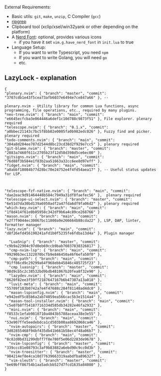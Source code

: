 External Requirements:
- Basic utils: `git`, `make`, `unzip`, C Compiler (`gcc`)
- [ripgrep](https://github.com/BurntSushi/ripgrep#installation)
- Clipboard tool (xclip/xsel/win32yank or other depending on the platform)
- A [Nerd Font](https://www.nerdfonts.com/): optional, provides various icons
  - if you have it set `vim.g.have_nerd_font` in `init.lua` to true
- Language Setup:
  - If you want to write Typescript, you need `npm`
  - If you want to write Golang, you will need `go`
  - etc.

## LazyLock - explanation

```
{
"plenary.nvim": { "branch": "master", "commit": "3707cdb1e43f5cea73afb6037e6494e7ce847a66" }, --

plenary.nvim - Utility library for common Lua functions, async programming, file operations, etc., required by many plugins.
"neo-tree.nvim": { "branch": "main", "commit": "e6645ecfcba3e064446a6def1c10d788c9873f51" }, File explorer. plenary required
"telescope.nvim": { "branch": "0.1.x", "commit": "a0bbec21143c7bc5f8bb02e0005fa0b982edc026" }, Fuzzy find and picker. plenary required
"todo-comments.nvim": { "branch": "main", "commit": "304a8d204ee787d2544d8bc23cd38d2f929e7cc5" }, plenary required
"git-blame.nvim": { "branch": "master", "commit": "2883a7460f611c2705b23f12d58d398d5ce6ec00" },
"gitsigns.nvim": { "branch": "main", "commit": "76d88f3b584e1f83b2aa51663a32cc6ee8d97eff" },
"fidget.nvim": { "branch": "main", "commit": "a0abbf18084b77d28bc70e24752e4f4fd54aea17" }, -- Useful status updates for LSP.



"telescope-fzf-native.nvim": { "branch": "main", "commit": "dae2eac9d91464448b584c7949a31df8faefec56" },  plenary required
"telescope-ui-select.nvim": { "branch": "master", "commit": "6e51d7da30bd139a6950adf2a47fda6df9fa06d2" }, plenary required
"which-key.nvim": { "branch": "main", "commit": "1f8d414f61e0b05958c342df9b6a4c89ce268766" }
"mason.nvim": { "branch": "main", "commit": "e2f7f9044ec30067bc11800a9e266664b88cda22" }, LSP, DAP, linter, formatter manager
"lazy.nvim": { "branch": "main", "commit": "d8f26efd456190241afd1b0f5235fe6fdba13d4a" }, Plugin manager

  "LuaSnip": { "branch": "master", "commit": "c9b9a22904c97d0eb69ccb9bab76037838326817" },
  "cmp-nvim-lsp": { "branch": "main", "commit": "99290b3ec1322070bcfb9e846450a46f6efa50f0" },
  "cmp-path": { "branch": "main", "commit": "91ff86cd9c29299a64f968ebb45846c485725f23" },
  "cmp_luasnip": { "branch": "master", "commit": "98d9cb5c2c38532bd9bdb481067b20fea8f32e90" },
  "lazydev.nvim": { "branch": "main", "commit": "8620f82ee3f59ff2187647167b6b47387a13a018" },
  "luvit-meta": { "branch": "main", "commit": "55709f183b0742a7e4f47688c284f81148ad4dc0" },
  "mason-lspconfig.nvim": { "branch": "main", "commit": "e942edf5c85b6a2ab74059ea566cac5b3e1514a4" },
  "mason-tool-installer.nvim": { "branch": "main", "commit": "c5e07b8ff54187716334d585db34282e46fa2932" },
  "mini.nvim": { "branch": "main", "commit": "f8533c1efab9810710a4043b5788aceaa38e3e55" },
  "nui.nvim": { "branch": "main", "commit": "53e907ffe5eedebdca1cd503b00aa8692068ca46" },
  "nvim-autopairs": { "branch": "master", "commit": "3d02855468f94bf435db41b661b58ec4f48a06b7" },
  "nvim-cmp": { "branch": "main", "commit": "8c82d0bd31299dbff7f8e780f5e06d2283de9678" },
  "nvim-lspconfig": { "branch": "master", "commit": "339ccc81e08793c3af9b83882a6ebd90c9cc0d3b" },
  "nvim-treesitter": { "branch": "master", "commit": "984214ef8e4ca18d77639663319aabdfba89632f" },
  "vim-sleuth": { "branch": "master", "commit": "be69bff86754b1aa5adcbb527d7fcd1635a84080" },
}
```
